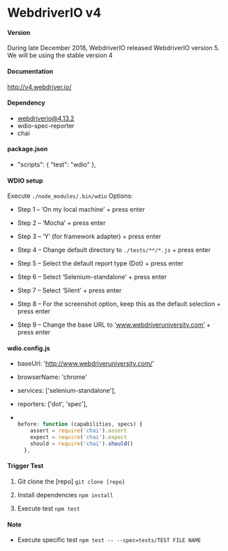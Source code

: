 # WebdriverIO v4

#### Version

During late December 2018, WebdriverIO released WebdriverIO version 5. We will be using the stable version 4

#### Documentation
http://v4.webdriver.io/

#### Dependency
- webdriverio@4.13.2
- wdio-spec-reporter
- chai

#### package.json
- "scripts": { "test": "wdio" },

#### WDIO setup
Execute `./node_modules/.bin/wdio`
Options:
- Step 1 – ‘On my local machine’ + press enter
- Step 2 – ‘Mocha’ + press enter
- Step 3 – ‘Y’ (for framework adapter) + press enter
- Step 4 – Change default directory to `./tests/**/*.js` + press enter
- Step 5 – Select the default report type (Dot) + press enter
- Step 6 – Select ‘Selenium-standalone’ + press enter
- Step 7 – Select ‘Silent’ + press enter

- Step 8 – For the screenshot option, keep this as the default selection + press enter

- Step 9 – Change the base URL to ‘www.webdriveruniversity.com’ + press enter

#### wdio.config.js
- baseUrl: 'http://www.webdriveruniversity.com/'
- browserName: 'chrome'
- services: ['selenium-standalone'],
- reporters: ['dot', 'spec'],

- ```js

  before: function (capabilities, specs) {
      assert = require('chai').assert
      expect = require('chai').expect
      should = require('chai').should()
    },
  ```

#### Trigger Test

  1. Git clone the [repo]
  `git clone [repo]`

  2. Install dependencies
  `npm install`

  3. Execute test
  `npm test`

#### Note
* Execute specific test
`npm test -- --spec=tests/TEST FILE NAME`